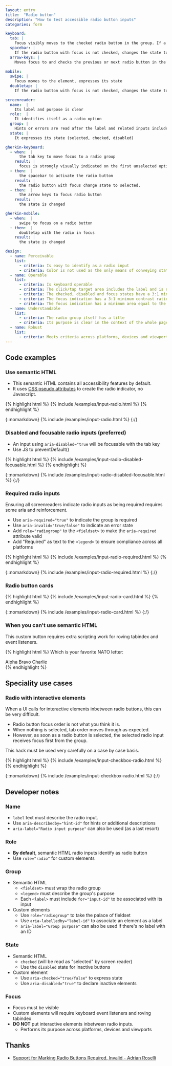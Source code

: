 ```yaml
---
layout: entry
title:  "Radio button"
description: "How to test accessible radio button inputs"
categories: form

keyboard:
  tab: |
    Focus visibly moves to the checked radio button in the group. If a radio button is not checked, focus moves to the first radio button in the group.
  spacebar: |
    If the radio button with focus is not checked, changes the state to checked.  Otherwise, does nothing.
  arrow-keys: |
    Moves focus to and checks the previous or next radio button in the group
        
mobile:
  swipe: |
    Focus moves to the element, expresses its state
  doubletap: |
    If the radio button with focus is not checked, changes the state to checked. Otherwise, does nothing.

screenreader:
  name:  |
    Its label and purpose is clear
  role:  |
    It identifies itself as a radio option
  group: |
    Hints or errors are read after the label and related inputs include a group name (ex: Account settings)
  state: |
    It expresses its state (selected, checked, disabled)

gherkin-keyboard: 
  - when:  |
      the tab key to move focus to a radio group
    result: |
      focus is strongly visually indicated on the first unselected option or the selected option
  - then:  |
      the spacebar to activate the radio button
    result: |
      the radio button with focus change state to selected.
  - then:  |
      the arrow keys to focus radio button
    result: |
      the state is changed

gherkin-mobile:
  - when:  |
      swipe to focus on a radio button
  - then:  |
      doubletap with the radio in focus
    result: |
      the state is changed

design:
  - name: Perceivable
    list:
      - criteria: Is easy to identify as a radio input
      - criteria: Color is not used as the only means of conveying state (checked/unchecked/selected/unselected)
  - name: Operable
    list:
      - criteria: Is keyboard operable
      - criteria: The click/tap target area includes the label and is no smaller than 44x44px
      - criteria: The checked, disabled and focus states have a 3:1 minimum contrast ratio against default
      - criteria: The focus indication has a 3:1 minimum contrast ratio against adjacent elements
      - criteria: The focus indication has a minimum area equal to the width of the element and 2px in height
  - name: Understandable
    list:
      - criteria: The radio group itself has a title
      - criteria: Its purpose is clear in the context of the whole page
  - name: Robust
    list:
      - criteria: Meets criteria across platforms, devices and viewports
---
```




## Code examples

### Use semantic HTML

- This semantic HTML contains all accessibility features by default.
- It uses [CSS pseudo attributes](https://github.com/tmobile/magentaA11y/blob/main/_sass/modules/_input-radio.scss) to create the radio indicator, no Javascript.


{% highlight html %}
{% include /examples/input-radio.html %}
{% endhighlight %}

{::nomarkdown}
<example>
{% include /examples/input-radio.html %}
</example>
{:/}

### Disabled and focusable radio inputs (preferred)

- An input using `aria-disabled="true` will be focusable with the tab key
- Use JS to preventDefault()

{% highlight html %}
{% include /examples/input-radio-disabled-focusable.html %}
{% endhighlight %}

{::nomarkdown}
<example>
{% include /examples/input-radio-disabled-focusable.html %}
</example>
{:/}


### Required radio inputs

Ensuring all screenreaders indicate radio inputs as being required requires some aria and reinforcement.

- Use `aria-required="true"` to indicate the group is required
- Use `aria-invalid="true/false"` to indicate an error state
- Add `role="radiogroup"` to the `<fieldset>` to make the `aria-required` attribute valid
- Add "Required" as text to the `<legend>` to ensure compliance across all platforms

{% highlight html %}
{% include /examples/input-radio-required.html %}
{% endhighlight %}

{::nomarkdown}
<example>
{% include /examples/input-radio-required.html %}
</example>
{:/}


### Radio button cards

{% highlight html %}
{% include /examples/input-radio-card.html %}
{% endhighlight %}

{::nomarkdown}
<example>
{% include /examples/input-radio-card.html %}
</example>
{:/}


### When you can't use semantic HTML

This custom button requires extra scripting work for roving tabindex and event listeners.

{% highlight html %}
<custom-label id="labelId">
    Which is your favorite NATO letter:
</custom-label>
<div role="radiogroup" aria-labelledby="labelId">
  <custom-element role="radio" tabindex="-1">
    Alpha
  </custom-element>
  <custom-element role="radio" tabindex="-1">
    Bravo
  </custom-element>
  <custom-element role="radio" tabindex="-1">
    Charlie
  </custom-element>  
</div>
{% endhighlight %}

## Speciality use cases

### Radio with interactive elements

When a UI calls for interactive elements inbetween radio buttons, this can be very difficult.
- Radio button focus order is not what you think it is.
- When nothing is selected, tab order moves through as expected. 
- However, as soon as a radio button is selected, the selected radio input receives focus first from the group. 

This hack must be used very carefully on a case by case basis.
  
{% highlight html %}
{% include /examples/input-checkbox-radio.html %}
{% endhighlight %}

{::nomarkdown}
<example>
{% include /examples/input-checkbox-radio.html %}
</example>
{:/}

## Developer notes

### Name
- `label` text must describe the radio input.
- Use `aria-describedby="hint-id"` for hints or additional descriptions
- `aria-label="Radio input purpose"` can also be used (as a last resort)

### Role
- **By default**, semantic HTML radio inputs identify as radio button
- Use `role="radio"` for custom elements

### Group
- Semantic HTML
    - `<fieldset>` must wrap the radio group
    - `<legend>` must describe the group's purpose
    - Each `<label>` must include `for="input-id"` to be associated with its input
- Custom elements
    - Use `role="radiogroup"` to take the palace of fieldset
    - Use `aria-labelledby="label-id"` to associate an element as a label
    - `aria-label="Group purpose"` can also be used if there's no label with an ID

### State
- Semantic HTML
    - `checked` (will be read as "selected" by screen reader)
    - Use the `disabled` state for inactive buttons
- Custom element
    - Use `aria-checked="true/false"` to express state
    - Use `aria-disabled="true"` to declare inactive elements

### Focus
- Focus must be visible
- Custom elements will require keyboard event listeners and roving tabindex
- **DO NOT** put interactive elements inbetween radio inputs.
  - Performs its purpose across platforms, devices and viewports


## Thanks

- [Support for Marking Radio Buttons Required, Invalid - Adrian Roselli](https://adrianroselli.com/2022/02/support-for-marking-radio-buttons-required-invalid.html)


